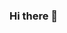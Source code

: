 ### Hi there 👋

<!--
**Bhumi54321/Bhumi54321** is a ✨ _special_ ✨ repository because its `README.md` (this file) appears on your GitHub profile.


-[![@bhumi256's Holopin board](https://holopin.io/api/user/board?user=bhumi256)](https://holopin.io/@bhumi256)
